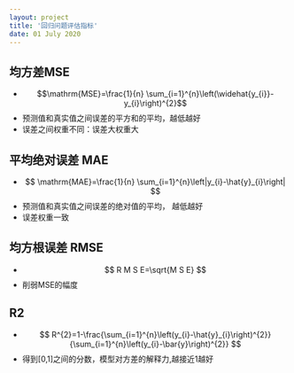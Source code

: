 ```yaml
---
layout: project
title: '回归问题评估指标'
date: 01 July 2020
---
```

## 均方差MSE
- $$\mathrm{MSE}=\frac{1}{n} \sum_{i=1}^{n}\left(\widehat{y_{i}}-y_{i}\right)^{2}$$
- 预测值和真实值之间误差的平方和的平均，越低越好
- 误差之间权重不同：误差大权重大

## 平均绝对误差 MAE
- $$
\mathrm{MAE}=\frac{1}{n} \sum_{i=1}^{n}\left|y_{i}-\hat{y}_{i}\right|
$$
- 预测值和真实值之间误差的绝对值的平均， 越低越好
- 误差权重一致

## 均方根误差 RMSE
- $$
R M S E=\sqrt{M S E}
$$
- 削弱MSE的幅度

## R2
- $$
R^{2}=1-\frac{\sum_{i=1}^{n}\left(y_{i}-\hat{y}_{i}\right)^{2}}{\sum_{i=1}^{n}\left(y_{i}-\bar{y}\right)^{2}}
$$
- 得到[0,1]之间的分数，模型对方差的解释力,越接近1越好
